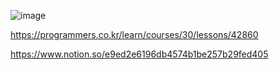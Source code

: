 ![image](https://user-images.githubusercontent.com/84365977/176838959-5a933e54-3518-4db3-8e30-71ed7d5d9c17.png)


https://programmers.co.kr/learn/courses/30/lessons/42860

https://www.notion.so/e9ed2e6196db4574b1be257b29fed405
